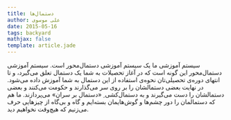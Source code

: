 ```yaml
---
title: دستمال‌ها
author: علی موسوی
date: 2015-05-16
tags: backyard
mathjax: false
template: article.jade
---
```

سیستم آموزشی ما یک سیستم آموزشی دستمال‌محور است. سیستم آموزشی دستمال‌محور این گونه است که در آغاز تحصیلات به شما یک دستمال تعلق می‌گیرد، و تا انتهای دوره‌ی تحصیلی‌تان نحوه‌ی استفاده از این دستمال به شما آموزش داده می‌شود. در نهایت بعضی دستمالشان را بر روی سر می‌گذارند و حکومت می‌کنند و بعضی دستمالشان را دست می‌گیرند و به دستمال‌کشی ِ «دستمال بر سران» می‌پردازند. ما هم که دستمالمان را دور چشم‌ها و گوش‌هایمان بسته‌ایم و گاه و بی‌گاه از چیزهایی حرف می‌زنیم که هیچ‌وقت نخواهیم دید.


